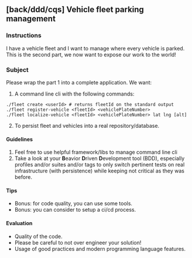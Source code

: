 ## [back/ddd/cqs] Vehicle fleet parking management

### Instructions

I have a vehicle fleet and I want to manage where every vehicle is parked.
This is the second part, we now want to expose our work to the world!

### Subject

Please wrap the part 1 into a complete application. We want:

1. A command line cli with the following commands:

```shell
./fleet create <userId> # returns fleetId on the standard output
./fleet register-vehicle <fleetId> <vehiclePlateNumber>
./fleet localize-vehicle <fleetId> <vehiclePlateNumber> lat lng [alt]
```

2. To persist fleet and vehicles into a real repository/database.

#### Guidelines

1. Feel free to use helpful framework/libs to manage command line cli
2. Take a look at your **B**eavior **D**riven **D**evelopment tool (BDD),
   especially profiles and/or suites and/or tags to only switch pertinent tests
   on real infrastructure (with persistence) while keeping not critical
   as they was before.

#### Tips

- Bonus: for code quality, you can use some tools.
- Bonus: you can consider to setup a ci/cd process.

#### Evaluation

- Quality of the code.
- Please be careful to not over engineer your solution!
- Usage of good practices and modern programming language features.